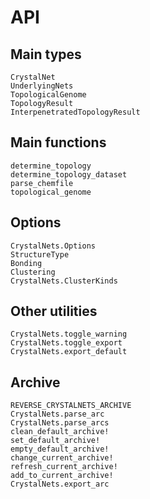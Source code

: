 # API

## Main types

```@docs
CrystalNet
UnderlyingNets
TopologicalGenome
TopologyResult
InterpenetratedTopologyResult
```

## Main functions

```@docs
determine_topology
determine_topology_dataset
parse_chemfile
topological_genome
```

## Options

```@docs
CrystalNets.Options
StructureType
Bonding
Clustering
CrystalNets.ClusterKinds
```

## Other utilities

```@docs
CrystalNets.toggle_warning
CrystalNets.toggle_export
CrystalNets.export_default
```

## Archive

```@docs
REVERSE_CRYSTALNETS_ARCHIVE
CrystalNets.parse_arc
CrystalNets.parse_arcs
clean_default_archive!
set_default_archive!
empty_default_archive!
change_current_archive!
refresh_current_archive!
add_to_current_archive!
CrystalNets.export_arc
```
